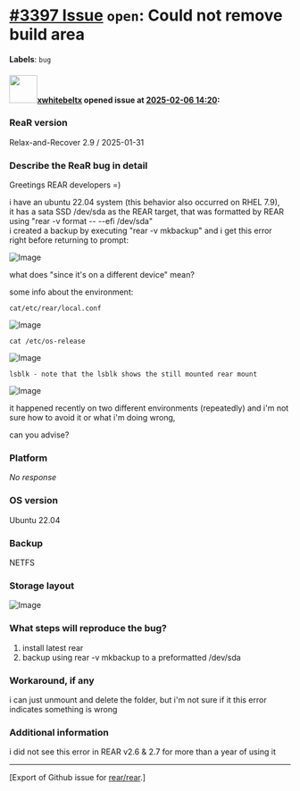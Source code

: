 [\#3397 Issue](https://github.com/rear/rear/issues/3397) `open`: Could not remove build area
============================================================================================

**Labels**: `bug`

#### <img src="https://avatars.githubusercontent.com/u/100077488?v=4" width="50">[xwhitebeltx](https://github.com/xwhitebeltx) opened issue at [2025-02-06 14:20](https://github.com/rear/rear/issues/3397):

### ReaR version

Relax-and-Recover 2.9 / 2025-01-31

### Describe the ReaR bug in detail

Greetings REAR developers =)

i have an ubuntu 22.04 system (this behavior also occurred on RHEL
7.9),  
it has a sata SSD /dev/sda as the REAR target, that was formatted by
REAR using "rear -v format -- --efi /dev/sda"  
i created a backup by executing "rear -v mkbackup" and i get this error
right before returning to prompt:

![Image](https://github.com/user-attachments/assets/ebe83129-0fbc-4c72-a82b-4ed3b05aad5d)

what does "since it's on a different device" mean?

some info about the environment:

    cat/etc/rear/local.conf

![Image](https://github.com/user-attachments/assets/db9ed780-8843-4fb5-a1fc-35df1958c4c3)

    cat /etc/os-release

![Image](https://github.com/user-attachments/assets/60c42d5d-c5f7-4578-b07a-a6b3f366a1d4)

    lsblk - note that the lsblk shows the still mounted rear mount

![Image](https://github.com/user-attachments/assets/ae7664da-8061-4d2a-bb42-474dba255731)

it happened recently on two different environments (repeatedly) and i'm
not sure how to avoid it or what i'm doing wrong,

can you advise?

### Platform

*No response*

### OS version

Ubuntu 22.04

### Backup

NETFS

### Storage layout

![Image](https://github.com/user-attachments/assets/49d9c741-569f-4dce-917c-0fdf6789e446)

### What steps will reproduce the bug?

1.  install latest rear
2.  backup using rear -v mkbackup to a preformatted /dev/sda

### Workaround, if any

i can just unmount and delete the folder, but i'm not sure if it this
error indicates something is wrong

### Additional information

i did not see this error in REAR v2.6 & 2.7 for more than a year of
using it

------------------------------------------------------------------------

\[Export of Github issue for
[rear/rear](https://github.com/rear/rear).\]
